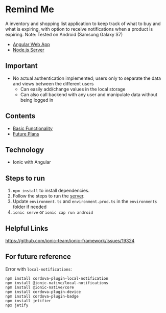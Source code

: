 # Remind Me
A inventory and shopping list application to keep track of what to buy and what is expiring, with option to receive notifications when a product is expiring.
Note: Tested on Android (Samsung Galaxy S7)

- [Angular Web App](https://github.com/tiffanyolw/remindme-web)
- [Node.js Server](https://github.com/tiffanyolw/remindme-server)

## Important
- No actual authentication implemented; users only to separate the data and views between the different users
    - Can easily add/change values in the local storage
    - Can also call backend with any user and manipulate data without being logged in

## Contents
- [Basic Functionality](_Docs/functionality.md)
- [Future Plans](_Docs/todo.md)

## Technology
- Ionic with Angular

## Steps to run
1. `npm install` to install dependencies.
2. Follow the steps to run the [server](https://github.com/tiffanyolw/remindme-server).
3. Update `environment.ts` and `environment.prod.ts` in the `environments` folder if needed
4. `ionic serve` or `ionic cap run android`


## Helpful Links
https://github.com/ionic-team/ionic-framework/issues/19324

## For future reference
Error with `local-notifications`:
```
npm install cordova-plugin-local-notification
npm install @ionic-native/local-notifications
npm install @ionic-native/core
npm install cordova-plugin-device
npm install cordova-plugin-badge
npm install jetifier
npx jetify
```

